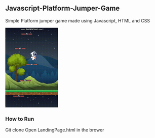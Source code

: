 ## Javascript-Platform-Jumper-Game

Simple Platform jumper game made using Javascript, HTML and CSS

<img src=https://github.com/AnirudhKaushik10/Javascript-Platform-Jumper-Game/blob/master/Platform%20Jumper.gif height = 250>




### How to Run

Git clone
Open LandingPage.html in the brower
